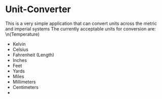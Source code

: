 # Unit-Converter
This is a very simple application that can convert units across the metric and imperial systems
The currently acceptable units for conversion are:
\n(Temperature)
- Kelvin
- Celsius
- Fahrenheit
(Length)
- Inches
- Feet
- Yards
- Miles
- Millimeters
- Centimeters
- 
